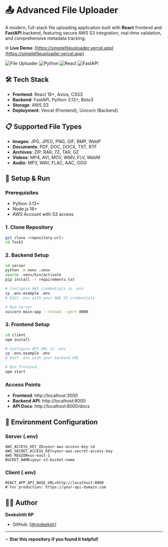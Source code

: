 # 📤 Advanced File Uploader

A modern, full-stack file uploading application built with **React** frontend and **FastAPI** backend, featuring secure AWS S3 integration, real-time validation, and comprehensive metadata tracking.

🌐 **Live Demo**: [https://simplefileuploader.vercel.app](https://simplefileuploader.vercel.app)

![File Uploader](https://img.shields.io/badge/Status-Active-brightgreen)
![Python](https://img.shields.io/badge/Python-3.13+-blue)
![React](https://img.shields.io/badge/React-18+-61dafb)
![FastAPI](https://img.shields.io/badge/FastAPI-Latest-009688)

## 🛠️ Tech Stack
- **Frontend**: React 18+, Axios, CSS3
- **Backend**: FastAPI, Python 3.13+, Boto3
- **Storage**: AWS S3
- **Deployment**: Vercel (Frontend), Uvicorn (Backend)

## 📋 Supported File Types
- **Images**: JPG, JPEG, PNG, GIF, BMP, WebP
- **Documents**: PDF, DOC, DOCX, TXT, RTF  
- **Archives**: ZIP, RAR, 7Z, TAR, GZ
- **Videos**: MP4, AVI, MOV, WMV, FLV, WebM
- **Audio**: MP3, WAV, FLAC, AAC, OGG

## 🚀 Setup & Run

### Prerequisites
- Python 3.13+
- Node.js 16+
- AWS Account with S3 access

### 1. Clone Repository
```bash
git clone <repository-url>
cd Task1
```

### 2. Backend Setup
```bash
cd server
python -m venv .venv
source .venv/bin/activate
pip install -r requirements.txt

# Configure AWS credentials in .env
cp .env.example .env
# Edit .env with your AWS S3 credentials

# Run server
uvicorn main:app --reload --port 8000
```

### 3. Frontend Setup  
```bash
cd client
npm install

# Configure API URL in .env
cp .env.example .env  
# Edit .env with your backend URL

# Run frontend
npm start
```

### Access Points
- **Frontend**: http://localhost:3000
- **Backend API**: http://localhost:8000  
- **API Docs**: http://localhost:8000/docs

## 🔧 Environment Configuration

### Server (.env)
```env
AWS_ACCESS_KEY_ID=your-aws-access-key-id
AWS_SECRET_ACCESS_KEY=your-aws-secret-access-key
AWS_REGION=us-east-1
BUCKET_NAME=your-s3-bucket-name
```

### Client (.env)
```env
REACT_APP_API_BASE_URL=http://localhost:8000
# For production: https://your-api-domain.com
```

## 👨‍💻 Author

**Deekshith RP**
- GitHub: [[@rpdeeksh](https://github.com/rpdeeksh)]

---

⭐ **Star this repository if you found it helpful!**
